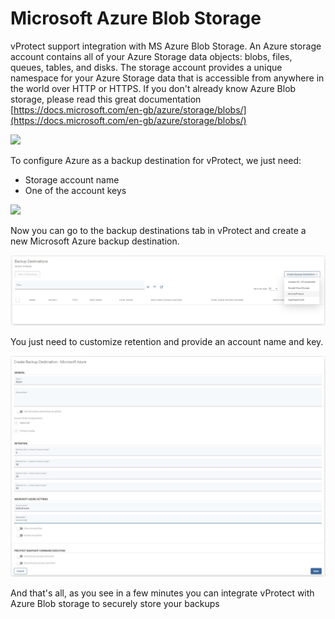 # Microsoft Azure Blob Storage

vProtect support integration with MS Azure Blob Storage. An Azure storage account contains all of your Azure Storage data objects: blobs, files, queues, tables, and disks. The storage account provides a unique namespace for your Azure Storage data that is accessible from anywhere in the world over HTTP or HTTPS. If you don't already know Azure Blob storage, please read this great documentation [https://docs.microsoft.com/en-gb/azure/storage/blobs/](https://docs.microsoft.com/en-gb/azure/storage/blobs/)

![](../../../.gitbook/assets/object-storage-azure-storage-accounts.jpg)

To configure Azure as a backup destination for vProtect, we just need:

* Storage account name  
* One of the account keys

![](../../../.gitbook/assets/object-storage-azure-keys.jpg)

Now you can go to the backup destinations tab in vProtect and create a new Microsoft Azure backup destination.

![](../../../.gitbook/assets/backup-destinations-object-storage%20%281%29.jpg)

You just need to customize retention and provide an account name and key.

![](../../../.gitbook/assets/backup-destinations-object-storage-azure.jpg)

And that's all, as you see in a few minutes you can integrate vProtect with Azure Blob storage to securely store your backups

